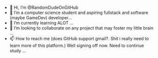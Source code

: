 - 👋 Hi, I’m @RandomDudeOnGitHub
- 👀 I’m a computer science student and aspiring fullstack and software (maybe GameDev) developer...
- 🌱 I’m currently learning ALOT ...
- 💞️ I’m looking to collaborate on any project that may foster my little brain ...
- 📫 How to reach me (does GitHub support gmail?. Shit i really need to learn more of this platform.) Well signing off now. Need to continue study ...

<!---
princexXXx10/princexXXx10 is a ✨ special ✨ repository because its `README.md` (this file) appears on your GitHub profile.
You can click the Preview link to take a look at your changes.
--->
